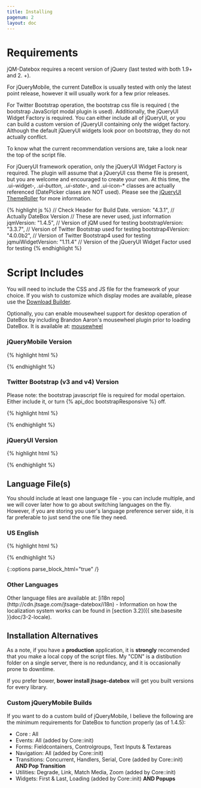 ```yaml
---
title: Installing
pagenum: 2
layout: doc
---
```


# Requirements

jQM-Datebox requires a recent version of jQuery (last tested with both 1.9+ and 2.
+).

For jQueryMobile, the current DateBox is usually tested with only the latest point
release, however it will usually work for a few prior releases.

For Twitter Bootstrap operation, the bootstrap css file is required (
the bootstrap JavaScript modal plugin is used).  Additionally,
the jQueryUI Widget Factory is required.  You can either include all of jQueryUI, or you
can build a custom version of jQueryUI containing only the widget factory. Although the default
jQueryUI widgets look poor on bootstrap, they do not actually conflict.

To know what the current recommendation versions are, take a look near the top of the script file.

For jQueryUI framework operation, only the jQueryUI Widget Factory is required. The plugin will assume that a jQueryUI css theme file is present, but you are welcome and encouraged to create your own.  At this time, the .ui-widget-*, .ui-button, .ui-state-*, and .ui-icon-* classes are actually referenced (DatePicker clases are NOT used).  Please see the [jQueryUI ThemeRoller](http://jqueryui.com/themeroller/) for more information.

{% highlight js %}
// Check Header for Build Date.
version: "4.3.1",              // Actually DateBox Version
// These are never used, just information
jqmVersion: "1.4.5",           // Version of jQM used for testing
bootstrapVersion: "3.3.7",     // Version of Twitter Bootstrap used for testing
bootstrap4Version: "4.0.0b2",  // Version of Twitter Bootstrap4 used for testing
jqmuiWidgetVersion: "1.11.4"   // Version of the jQueryUI Widget Factor used for testing
{% endhighlight %}


# Script Includes

You will need to include the CSS and JS file for the framework of your choice. If you wish to customize
which display modes are available, please use the [Download Builder](../../builder/).

Optionally, you can enable mousewheel support for desktop operation of DateBox by
including Brandon Aaron's mousewheel plugin prior to loading DateBox. It is available
at: [mousewheel](https://github.com/brandonaaron/jquery-mousewheel)

<div class="panel panel-default">
<div class="panel-heading">
<h3 class="panel-title">jQueryMobile Version</h3>
</div>
<div class="panel-body">

{% highlight html %}
<link href="https://cdn.jsdelivr.net/npm/jtsage-datebox-jqm@{{ site.dbverdir }}/jtsage-datebox.min.css" rel="stylesheet" type="text/css">
<script src="https://cdn.jsdelivr.net/npm/jtsage-datebox-jqm@{{ site.dbverdir }}/jtsage-datebox.min.js" type="text/javascript"></script>
{% endhighlight %}

</div>
</div>


<div class="panel panel-default">
<div class="panel-heading">
<h3 class="panel-title">Twitter Bootstrap (v3 and v4) Version</h3>
</div>
<div class="panel-body">
<p>Please note: the bootstrap javascript file is required for modal opertaion. Either include it, or turn {% api_doc bootstrapResponsive %} off.</p>

{% highlight html %}
<link href="https://cdn.jsdelivr.net/npm/jtsage-datebox-bootstrap3@{{ site.dbverdir }}/jtsage-datebox.min.css" rel="stylesheet" type="text/css">
<script src="https://cdn.jsdelivr.net/npm/jtsage-datebox-bootstrap3@{{ site.dbverdir }}/jtsage-datebox.min.js" type="text/javascript"></script>

<link href="https://cdn.jsdelivr.net/npm/jtsage-datebox-bootstrap4@{{ site.dbverdir }}/jtsage-datebox.min.css" rel="stylesheet" type="text/css">
<script src="https://cdn.jsdelivr.net/npm/jtsage-datebox-bootstrap4@{{ site.dbverdir }}/jtsage-datebox.min.js" type="text/javascript"></script>
{% endhighlight %}

</div>
</div>

<div class="panel panel-default">
<div class="panel-heading">
<h3 class="panel-title">jQueryUI Version</h3>
</div>
<div class="panel-body">

{% highlight html %}
<link href="https://cdn.jsdelivr.net/npm/jtsage-datebox-jqueryui@{{ site.dbverdir }}/jtsage-datebox.min.css" rel="stylesheet" type="text/css">
<script src="https://cdn.jsdelivr.net/npm/jtsage-datebox-jqueryui@{{ site.dbverdir }}/jtsage-datebox.min.js" type="text/javascript"></script>
{% endhighlight %}

</div>
</div>

## Language File(s)

You should include at least one language file - you can include multiple, and we
will cover later how to go about switching languages on the fly.  However, if you
are storing you user's language preference server side, it is far preferable to just
send the one file they need.

<div class="panel panel-default">
<div class="panel-heading">
<h3 class="panel-title">US English</h3>
</div>
<div class="panel-body">

{% highlight html %}
<script src="https://cdn.jsdelivr.net/npm/jtsage-datebox-i18n/jquery.mobile.datebox.i18n.en_US.utf8.js" type="text/javascript" ></script>
{% endhighlight %}

</div>
</div>

{::options parse_block_html="true" /}
<div class="panel panel-default">
<div class="panel-heading">
<h3 class="panel-title">Other Languages</h3>
</div>
<div class="panel-body">
Other language files are available at: [i18n repo](http://cdn.jtsage.com/jtsage-datebox/i18n) -
Information on how the localization system works can be found in [section 3.2]({{ site.basesite }}doc/3-2-locale).
</div>
</div>


## Installation Alternatives
As a note, if you have a **production** application, it is **strongly** recomended
that you make a local copy of the script files.  My "CDN" is a distibution folder on a single
server, there is no redundancy, and it is occasionally prone to downtime. 

If you prefer bower, <strong>bower install jtsage-datebox</strong> will get you built versions for every library.

<div class="panel panel-default">
<div class="panel-heading">
<h3 class="panel-title">Custom jQueryMobile Builds</h3>
</div>
<div class="panel-body">

If you want to do a custom build of jQueryMobile, I believe the following are the
minimum requirements for DateBox to function properly (as of 1.4.5):

* Core : All
* Events: All (added by Core::init)
* Forms: Fieldcontainers, Controlgroups, Text Inputs & Textareas
* Navigation: All (added by Core::init)
* Transitions: Concurrent, Handlers, Serial, Core (added by Core::init) **AND Pop Transition**
* Utilities: Degrade, Link, Match Media, Zoom (added by Core::init)
* Widgets: First & Last, Loading (added by Core::init) **AND Popups**

</div>
</div>
